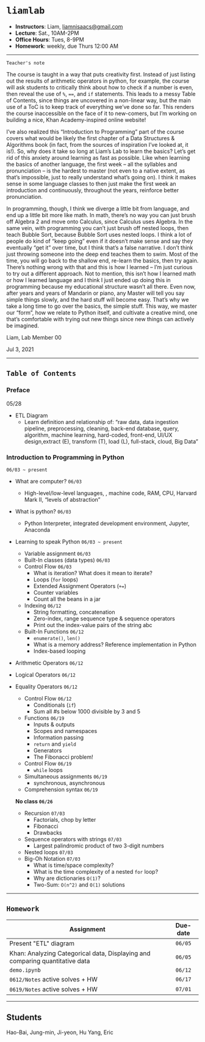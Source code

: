 # `liamlab`

- **Instructors**: Liam, liamnisaacs@gmail.com
- **Lecture**: Sat., 10AM-2PM 
- **Office Hours**: Tues, 8-9PM 
- **Homework**: weekly, due Thurs 12:00 AM

---- 

`Teacher's note`

The course is taught in a way that puts creativity first. Instead of just listing out the results of arithmetic operators in python, for example, the course will ask students to critically think about how to check if a number is even, then reveal the use of `%`, `==`, and `if` statements. This leads to a messy Table of Contents, since things are uncovered in a non-linear way, but the main use of a ToC is to keep track of everything we’ve done so far. This renders the course inaccessible on the face of it to new-comers, but I’m working on building a nice, Khan Academy-inspired online website!

I’ve also realized this “Introduction to Programming” part of the course covers what would be likely the first chapter of a Data Structures & Algorithms book (in fact, from the sources of inspiration I’ve looked at, it is!). So, why does it take so long at Liam’s Lab to learn the basics? Let’s get rid of this anxiety around learning as fast as possible. Like when learning the basics of another language, the first week – all the syllables and pronunciation – is the hardest to master (not even to a native extent, as that’s impossible, just to really understand what’s going on). I think it makes sense in some language classes to then just make the first week an introduction and continuously, throughout the years, reinforce better pronunciation. 

In programming, though, I think we diverge a little bit from language, and end up a little bit more like math. In math, there’s no way you can just brush off Algebra 2 and move onto Calculus, since Calculus uses Algebra. In the same vein, with programming you can’t just brush off nested loops, then teach Bubble Sort, because Bubble Sort uses nested loops. I think a lot of people do kind of “keep going” even if it doesn’t make sense and say they eventually “get it” over time, but I think that’s a false narrative. I don’t think just throwing someone into the deep end teaches them to swim. Most of the time, you will go back to the shallow end, re-learn the basics, then try again. There’s nothing wrong with that and this is how I learned – I’m just curious to try out a different approach. Not to mention, this isn’t how I learned math or how I learned language and I think I just ended up doing this in programming because my educational structure wasn’t all there. Even now, after years and years of Mandarin or piano, any Master will tell you say simple things slowly, and the hard stuff will become easy. That’s why we take a long time to go over the basics, the simple stuff. This way, we master our “form”, how we relate to Python itself, and cultivate a creative mind, one that’s comfortable with trying out new things since new things can actively be imagined.

Liam, Lab Member 00 

Jul 3, 2021

----

## `Table of Contents`

### Preface 

05/28

- ETL Diagram
  - Learn definition and relationship of: “raw data, data ingestion pipeline, preprocessing, cleaning, back-end database, query, algorithm, machine learning, hard-coded, front-end, UI/UX design,extract (E), transform (T), load (L), full-stack, cloud, Big Data”

### Introduction to Programming in Python 

`06/03 ~ present` 

- What are computer?  `06/03`                                       
    - High-level/low-level languages, , machine code, RAM, CPU, Harvard Mark II, “levels of abstraction” 


- What is python? `06/03`
    - Python Interpreter, integrated development environment, Jupyter, Anaconda

- Learning to speak Python `06/03 ~ present`

    - Variable assignment `06/03`
    - Built-In classes (data types) `06/03`
    - Control Flow `06/03`
        - What is iteration? What does it mean to iterate? 
        - Loops (`for` loops)
        - Extended Assignment Operators (`+=`) 
        - Counter variables
        - Count all the beans in a jar
   - Indexing `06/12`
        - String formatting, concatenation
        - Zero-index, range sequence type & sequence operators 
        - Print out the index-value pairs of the string abc 
  - Built-In Functions `06/12`
       - `enumerate()`, `len()`
       - What is a memory address? Reference implementation in Python
       - Index-based looping 
 - Arithmetic Operators `06/12`
 - Logical Operators `06/12`
 - Equality Operators `06/12`
   - Control Flow `06/12`
       - Conditionals (`if`) 
       - Sum all #s below 1000 divisible by 3 and 5
   - Functions `06/19`
       - Inputs & outputs
       - Scopes and namespaces 
       - Information passing
       - `return` and `yield`
       - Generators
       - The Fibonacci problem!
   - Control Flow `06/19`
       - `while` loops
   - Simultaneous assignments `06/19`
       - synchronous, asynchronous
   - Comprehension syntax `06/19`
   
   **No class `06/26`**
   
   - Recursion `07/03`
       - Factorials, chop by letter 
       - Fibonacci
       - Drawbacks 
   - Sequence operators with strings `07/03`
       - Largest palindromic product of two 3-digit numbers 
   - Nested loops `07/03`
   - Big-Oh Notation `07/03`
       - What is time/space complexity? 
       - What is the time complexity of a nested `for` loop?
       - Why are dictionaries `O(1)`? 
       - Two-Sum: `O(n^2)` and `O(1)` solutions

----
## `Homework`



| Assignment        | Due-date           |
| ------------- |:-------------:|
| Present "ETL" diagram      | `06/05` |
| Khan: Analyzing Categorical data, Displaying and comparing quantitative data | `06/05` |
| `demo.ipynb` | `06/12` |
| `0612/Notes` active solves + HW | `06/17` |
| `0619/Notes` active solves + HW | `07/01` |

----
## Students
Hao-Bai, Jung-min, Ji-yeon, Hu Yang, Eric
